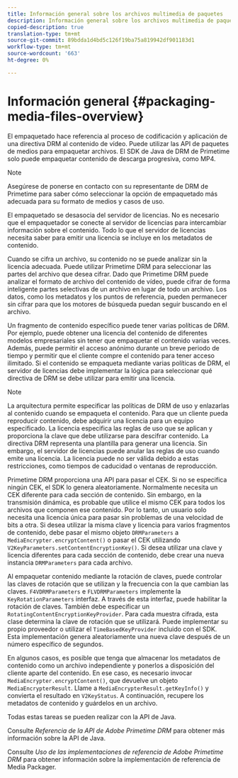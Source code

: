 ```yaml
---
title: Información general sobre los archivos multimedia de paquetes
description: Información general sobre los archivos multimedia de paquetes
copied-description: true
translation-type: tm+mt
source-git-commit: 89bdda1d4bd5c126f19ba75a819942df901183d1
workflow-type: tm+mt
source-wordcount: '663'
ht-degree: 0%

---
```



# Información general {#packaging-media-files-overview}

El empaquetado hace referencia al proceso de codificación y aplicación de una directiva DRM al contenido de vídeo. Puede utilizar las API de paquetes de medios para empaquetar archivos. El SDK de Java de DRM de Primetime solo puede empaquetar contenido de descarga progresiva, como MP4.

>[!NOTE]
>
>Asegúrese de ponerse en contacto con su representante de DRM de Primetime para saber cómo seleccionar la opción de empaquetado más adecuada para su formato de medios y casos de uso.

El empaquetado se desasocia del servidor de licencias. No es necesario que el empaquetador se conecte al servidor de licencias para intercambiar información sobre el contenido. Todo lo que el servidor de licencias necesita saber para emitir una licencia se incluye en los metadatos de contenido.

Cuando se cifra un archivo, su contenido no se puede analizar sin la licencia adecuada. Puede utilizar Primetime DRM para seleccionar las partes del archivo que desea cifrar. Dado que Primetime DRM puede analizar el formato de archivo del contenido de vídeo, puede cifrar de forma inteligente partes selectivas de un archivo en lugar de todo un archivo. Los datos, como los metadatos y los puntos de referencia, pueden permanecer sin cifrar para que los motores de búsqueda puedan seguir buscando en el archivo.

Un fragmento de contenido específico puede tener varias políticas de DRM. Por ejemplo, puede obtener una licencia del contenido de diferentes modelos empresariales sin tener que empaquetar el contenido varias veces. Además, puede permitir el acceso anónimo durante un breve periodo de tiempo y permitir que el cliente compre el contenido para tener acceso ilimitado. Si el contenido se empaqueta mediante varias políticas de DRM, el servidor de licencias debe implementar la lógica para seleccionar qué directiva de DRM se debe utilizar para emitir una licencia.

>[!NOTE]
>
>La arquitectura permite especificar las políticas de DRM de uso y enlazarlas al contenido cuando se empaqueta el contenido. Para que un cliente pueda reproducir contenido, debe adquirir una licencia para un equipo especificado. La licencia especifica las reglas de uso que se aplican y proporciona la clave que debe utilizarse para descifrar contenido. La directiva DRM representa una plantilla para generar una licencia. Sin embargo, el servidor de licencias puede anular las reglas de uso cuando emite una licencia. La licencia puede no ser válida debido a estas restricciones, como tiempos de caducidad o ventanas de reproducción.

Primetime DRM proporciona una API para pasar el CEK. Si no se especifica ningún CEK, el SDK lo genera aleatoriamente. Normalmente necesita un CEK diferente para cada sección de contenido. Sin embargo, en la transmisión dinámica, es probable que utilice el mismo CEK para todos los archivos que componen ese contenido. Por lo tanto, un usuario solo necesita una licencia única para pasar sin problemas de una velocidad de bits a otra. Si desea utilizar la misma clave y licencia para varios fragmentos de contenido, debe pasar el mismo objeto `DRMParameters` a `MediaEncrypter.encryptContent()` o pasar el CEK utilizando `V2KeyParameters.setContentEncryptionKey()`. Si desea utilizar una clave y licencia diferentes para cada sección de contenido, debe crear una nueva instancia `DRMParameters` para cada archivo.

Al empaquetar contenido mediante la rotación de claves, puede controlar las claves de rotación que se utilizan y la frecuencia con la que cambian las claves. `F4VDRMParameters` e  `FLVDRMParameters` implemente la  `KeyRotationParameters` interfaz. A través de esta interfaz, puede habilitar la rotación de claves. También debe especificar un `RotatingContentEncryptionKeyProvider`. Para cada muestra cifrada, esta clase determina la clave de rotación que se utilizará. Puede implementar su propio proveedor o utilizar el `TimeBasedKeyProvider` incluido con el SDK. Esta implementación genera aleatoriamente una nueva clave después de un número específico de segundos.

En algunos casos, es posible que tenga que almacenar los metadatos de contenido como un archivo independiente y ponerlos a disposición del cliente aparte del contenido. En ese caso, es necesario invocar `MediaEncrypter.encryptContent()`, que devuelve un objeto `MediaEncrypterResult`. Llame a `MediaEncrypterResult.getKeyInfo()` y convierta el resultado en `V2KeyStatus`. A continuación, recupere los metadatos de contenido y guárdelos en un archivo.

Todas estas tareas se pueden realizar con la API de Java.

Consulte *Referencia de la API de Adobe Primetime DRM* para obtener más información sobre la API de Java.

Consulte *Uso de las implementaciones de referencia de Adobe Primetime DRM* para obtener información sobre la implementación de referencia de Media Packager.

